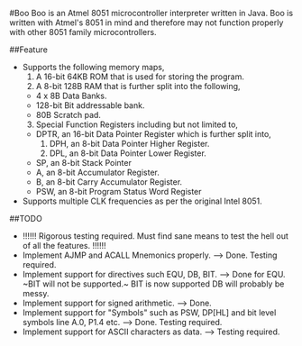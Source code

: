 #Boo
Boo is an Atmel 8051 microcontroller interpreter written in Java. Boo is written with Atmel's 8051 in mind and therefore may not function properly with other 8051 family microcontrollers.

##Feature
* Supports the following memory maps,
  1. A 16-bit 64KB ROM that is used for storing the program.
  2. A 8-bit 128B RAM that is further split into the following,
    * 4 x 8B Data Banks.
    * 128-bit Bit addressable bank.
    * 80B Scratch pad.
  3. Special Function Registers including but not limited to,
    * DPTR, an 16-bit Data Pointer Register which is further split into,
      1. DPH, an 8-bit Data Pointer Higher Register.
      2. DPL, an 8-bit Data Pointer Lower Register.
    * SP, an 8-bit Stack Pointer
    * A, an 8-bit Accumulator Register.
    * B, an 8-bit Carry Accumulator Register.
    * PSW, an 8-bit Program Status Word Register
* Supports multiple CLK frequencies as per the original Intel 8051.

##TODO
* !!!!!! Rigorous testing required. Must find sane means to test the hell out of all the features. !!!!!!
* Implement AJMP and ACALL Mnemonics properly. --> Done. Testing required.
* Implement support for directives such EQU, DB, BIT. --> Done for EQU. ~BIT will not be supported.~ BIT is now supported DB will probably be messy.
* Implement support for signed arithmetic. --> Done.
* Implement support for "Symbols" such as PSW, DP[HL] and bit level symbols line A.0, P1.4 etc. --> Done. Testing required.
* Implement support for ASCII characters as data. --> Testing required.